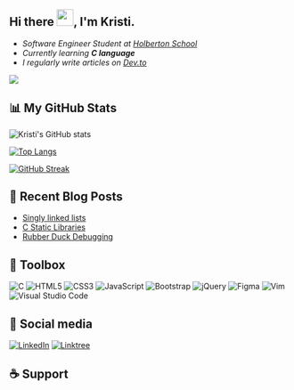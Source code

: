 ## Hi there <img src="https://raw.githubusercontent.com/MartinHeinz/MartinHeinz/master/wave.gif" width="30px">, I'm Kristi.

- *Software Engineer Student at [Holberton School](https://www.holbertonschool.com/)*
- *Currently learning **C language***
- *I regularly write articles on [Dev.to](https://dev.to/kristi)*

![](https://komarev.com/ghpvc/?username=KristiSeraj&color=grey)

## 📊 My GitHub Stats
![Kristi's GitHub stats](https://github-readme-stats.vercel.app/api?username=KristiSeraj&theme=nord&show_icons=true&hide_border=true)

[![Top Langs](https://github-readme-stats.vercel.app/api/top-langs/?username=KristiSeraj&layout=compact&theme=nord&hide_border=true)](https://github.com/KristiSeraj/github-readme-stats)

[![GitHub Streak](https://github-readme-streak-stats.herokuapp.com?user=KristiSeraj&theme=nord&hide_border=true&date_format=M%20j%5B%2C%20Y%5D)](https://git.io/streak-stats)

## 🧾 Recent Blog Posts  
<!-- BLOG-POST-LIST:START -->
- [Singly linked lists](https://dev.to/kristi/singly-linked-lists-1892)
- [C Static Libraries](https://dev.to/kristi/c-static-libraries-46c6)
- [Rubber Duck Debugging](https://dev.to/kristi/rubber-duck-debugging-59a5)
<!-- BLOG-POST-LIST:END -->

## 🧰 Toolbox

![C](https://img.shields.io/badge/c-%2300599C.svg?style=for-the-badge&logo=c&logoColor=white)
![HTML5](https://img.shields.io/badge/html5-%23E34F26.svg?style=for-the-badge&logo=html5&logoColor=white)
![CSS3](https://img.shields.io/badge/css3-%231572B6.svg?style=for-the-badge&logo=css3&logoColor=white)
![JavaScript](https://img.shields.io/badge/javascript-%23323330.svg?style=for-the-badge&logo=javascript&logoColor=%23F7DF1E)
![Bootstrap](https://img.shields.io/badge/bootstrap-%23563D7C.svg?style=for-the-badge&logo=bootstrap&logoColor=white)
![jQuery](https://img.shields.io/badge/jquery-%230769AD.svg?style=for-the-badge&logo=jquery&logoColor=white)
![Figma](https://img.shields.io/badge/figma-%23F24E1E.svg?style=for-the-badge&logo=figma&logoColor=white)
![Vim](https://img.shields.io/badge/VIM-%2311AB00.svg?style=for-the-badge&logo=vim&logoColor=white)
![Visual Studio Code](https://img.shields.io/badge/Visual%20Studio%20Code-0078d7.svg?style=for-the-badge&logo=visual-studio-code&logoColor=white)

## 📱 Social media

[![LinkedIn](https://img.shields.io/badge/linkedin-%230077B5.svg?style=for-the-badge&logo=linkedin&logoColor=white)](https://www.linkedin.com/in/kristjan-seraj/)
[![Linktree](https://img.shields.io/badge/linktree-1de9b6?style=for-the-badge&logo=linktree&logoColor=white)](https://linktr.ee/mrcoku)

## ☕ Support

